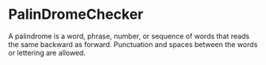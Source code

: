 # PalinDromeChecker
A palindrome is a word, phrase, number, or sequence of words that reads the same backward as forward. Punctuation and spaces between the words or lettering are allowed.
